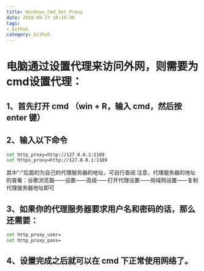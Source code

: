 ```yaml
---
title: Windows_Cmd_Set_Proxy
date: 2018-08-27 10:18:30
tags:
- Github
category: Github
---
```


# 电脑通过设置代理来访问外网，则需要为cmd设置代理：

## 1、首先打开 cmd （win + R，输入 cmd，然后按 enter 键）

## 2、输入以下命令
```bash
set http_proxy=http://127.0.0.1:1189
set https_proxy=http://127.0.0.1:1189
```
其中":"后面的为自己的代理服务器的地址，可自行查阅
注意，代理服务器的地址的查看：谷歌浏览器——设置——高级——打开代理设置——局域网设置——复制代理服务器地址即可

## 3、如果你的代理服务器要求用户名和密码的话，那么还需要：
```bash
set http_proxy_user=
set http_proxy_pass=
```
## 4、设置完成之后就可以在 cmd 下正常使用网络了。
